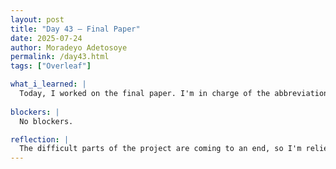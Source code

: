 ```yaml
---
layout: post
title: "Day 43 – Final Paper"
date: 2025-07-24
author: Moradeyo Adetosoye
permalink: /day43.html
tags: ["Overleaf"]

what_i_learned: |
  Today, I worked on the final paper. I'm in charge of the abbreviations and formula section, so I started on that. I inputed all the abbreviations and columns from the two data sets and placed them in Overleaf in a tabular form. The, working closely with my graduate mentor, I wrote the formula section, which we changed to 'Understanding ELM'.
  
blockers: |
  No blockers.

reflection: |
  The difficult parts of the project are coming to an end, so I'm relieved. Today was a simple day. It didn't take me long to type in the abbreviations. For the formula bit, it took me a bit longer since I was working with my graduate mentor, but in the end, we got it done.
---
```



